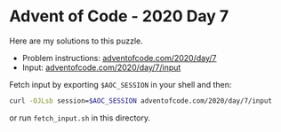 # Advent of Code - 2020 Day 7
Here are my solutions to this puzzle.

* Problem instructions: [adventofcode.com/2020/day/7](https://adventofcode.com/2020/day/7)
* Input: [adventofcode.com/2020/day/7/input](https://adventofcode.com/2020/day/7/input)

Fetch input by exporting `$AOC_SESSION` in your shell and then:
```bash
curl -OJLsb session=$AOC_SESSION adventofcode.com/2020/day/7/input
```

or run `fetch_input.sh` in this directory.
